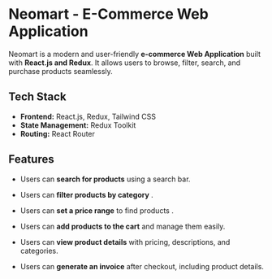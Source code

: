 # **Neomart - E-Commerce Web Application**  

Neomart is a modern and user-friendly **e-commerce Web Application** built with **React.js and Redux**. It allows users to browse, filter, search, and purchase products seamlessly.  

## **Tech Stack**  
- **Frontend:** React.js, Redux, Tailwind CSS  
- **State Management:** Redux Toolkit  
- **Routing:** React Router  

## **Features**  

- Users can **search for products** using a search bar.  
- Users can **filter products by category** .  
- Users can **set a price range** to find products .  

- Users can **add products to the cart** and manage them easily.  
- Users can **view product details** with pricing, descriptions, and categories.  
- Users can **generate an invoice** after checkout, including product details.  

